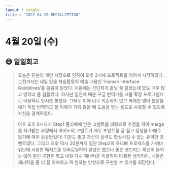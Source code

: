 ```yaml
---
layout : single
title : "2022-04-20-RECOLLCETION"
---
```


# 4월 20일 (수)

## 😄 일일회고

> 오늘은 민쏜의 개인 사정으로 인하여 오후 2시에 프로젝트를 이어서 시작하였다. 그전까지는 내일 있을 학습활동의 예습 내용인 ‘Human Interface Guidelines‘를 꼼꼼히 읽었다. 처음에는 간단하게 끝날 줄 알았는데 양도 매우 많고 영어라 좀 힘들었다. 하지만 일전에 배운 구글 번역기를 크롬 확장 프로그램으로 이용하니 한시름 놓았다. 그래도 이에 너무 의존하지 않고 최대한 영어 원문을 내가 직접 번역하고 잘 이해가 가지 않을 때 도움을 얻는 용도로 사용할 수 있도록 자신을 경계하였다.
> 

> 이후 오후 6시까지 Step1 풀리퀘에 받은 코멘트를 바탕으로 수정을 하여 merge를 허가받는 과정에서 마이노의 코멘트가 매우 포인트를 잘 짚고 정성을 다해주었기에 매우 감동받았다! 기분도 좋고 자신의 실력도 향상시킬 수 있는 유익한 코멘트였다. 그리고 오후 10시 30분까지 일단 Step2의 묵찌빠 프로세스를 가위바위보에 사용한 메서드를 오버로딩하여 완성은 했으나 좋은 코드라는 확신이 들지는 않아 일단 구현은 하고 내일 다시 제너릭을 이용하여 바꿔볼 생각이다. 내일은 제너릭을 좀 더 잘 이해하고 꼭 원하는 방향으로 구현할 수 있기를 희망한다.
>
